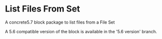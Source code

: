 List Files From Set
===================

A concrete5.7 block package to list files from a File Set

A 5.6 compatible version of the block is available in the '5.6 version' branch.
